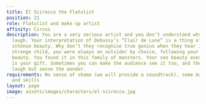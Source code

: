 ```yaml
---
title: El Scirocco the Flatulist
position: 21
role: Flatulist and make up artist
affinity: Circus
description: You are a very serious artist and you don’t understand why they always
  laugh. Your interpretation of Debussy’s “Clair de Lune” is a thing of fragile and
  intense beauty. Why don’t they recognise true genius when they hear it? A serious,
  strange child, you were always an outsider by choice, following your own sense of
  beauty. You found it in this family of monsters. Your see beauty everywhere, that
  is your gift. Sometimes you can make the audience see it too, and then they don’t
  laugh but sense the wonder.
requirements: No sense of shame (we will provide a soundtrack), some make up tools
  and skills
layout: page
image: assets/images/characters/el-scirocco.jpg
---
```


